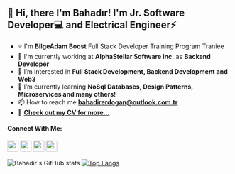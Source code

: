 ## 👋 Hi, there I'm Bahadır! I'm **Jr. Software Developer**💻 and **Electrical Engineer**⚡
- ⭐ I'm **BilgeAdam Boost** Full Stack Developer Training Program Traniee
- 🔭 I'm currently working at **AlphaStellar Software Inc.** as **Backend Developer**
- 👀 I’m interested in **Full Stack Development, Backend Development and Web3**
- 🌱 I’m currently learning **NoSql Databases, Design Patterns, Microservices and many others!**
- 📫 How to reach me **bahadirerdogan@outlook.com.tr**
- 📝 **[Check out my CV for more...](https://drive.google.com/file/d/1Ueaz4ndeHLqNtF1e_8W50xlBq5vp3szh/view?usp=sharing)**

  
#### Connect With Me:
[<img src="https://raw.githubusercontent.com/rahuldkjain/github-profile-readme-generator/master/src/images/icons/Social/linked-in-alt.svg" width="25"/>](https://www.linkedin.com/in/bahadırerdoğan/)
[<img src="https://s18955.pcdn.co/wp-content/uploads/2018/02/github.png" width="25"/>](https://github.com/BahadirErdogan)
[<img src="https://raw.githubusercontent.com/rahuldkjain/github-profile-readme-generator/master/src/images/icons/Social/hackerrank.svg" width="25"/>](https://www.hackerrank.com/BahadirErdogan)
[<img src="https://raw.githubusercontent.com/rahuldkjain/github-profile-readme-generator/master/src/images/icons/Social/stack-overflow.svg" width="25"/>](https://stackoverflow.com/users/20017885/bahadır-erdoğan)


![Bahadır's GitHub stats](https://github-readme-stats.vercel.app/api?username=BahadirErdogan&count_private=truen&show_icons=true&theme=none&border_radius=32&hide=stars)
[![Top Langs](https://github-readme-stats.vercel.app/api/top-langs/?username=BahadirErdogan&layout=compact)](https://github.com/BahadirErdogan/github-readme-stats)

<!---
BahadirErdogan/BahadirErdogan is a ✨ special ✨ repository because its `README.md` (this file) appears on your GitHub profile.
You can click the Preview link to take a look at your changes.
--->
